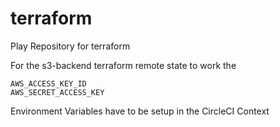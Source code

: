 # terraform
Play Repository for terraform

For the s3-backend terraform remote state to work
the 
```
AWS_ACCESS_KEY_ID
AWS_SECRET_ACCESS_KEY
```
Environment Variables have to be setup in the CircleCI Context
